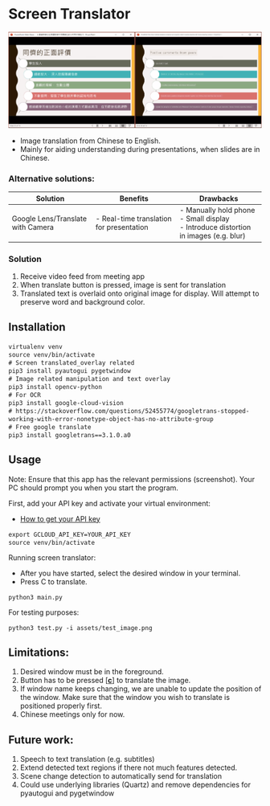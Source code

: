 # Screen Translator

![](assets/input_vs_output.png)

- Image translation from Chinese to English.
- Mainly for aiding understanding during presentations, when slides are in Chinese.

### Alternative solutions:

| Solution                          | Benefits                                 | Drawbacks                                                                                    |
|-----------------------------------|------------------------------------------|----------------------------------------------------------------------------------------------|
| Google Lens/Translate with Camera | - Real-time translation for presentation | - Manually hold phone <br> - Small display <br> - Introduce distortion in images (e.g. blur) |

### Solution
1. Receive video feed from meeting app
2. When translate button is pressed, image is sent for translation
3. Translated text is overlaid onto original image for display. Will attempt to preserve word and background color.


## Installation

```shell
virtualenv venv
source venv/bin/activate
# Screen translated_overlay related
pip3 install pyautogui pygetwindow
# Image related manipulation and text overlay
pip3 install opencv-python
# For OCR
pip3 install google-cloud-vision
# https://stackoverflow.com/questions/52455774/googletrans-stopped-working-with-error-nonetype-object-has-no-attribute-group
# Free google translate
pip3 install googletrans==3.1.0.a0
```


## Usage

Note: Ensure that this app has the relevant permissions (screenshot). Your PC should prompt you when you start the program.

First, add your API key and activate your virtual environment:

- [How to get your API key](https://support.google.com/googleapi/answer/6158862?hl=en)
```commandline
export GCLOUD_API_KEY=YOUR_API_KEY
source venv/bin/activate
```

Running screen translator:

- After you have started, select the desired window in your terminal.
- Press C to translate.
```commandline
python3 main.py
```

For testing purposes:
```commandline
python3 test.py -i assets/test_image.png
```


## Limitations:
1. Desired window must be in the foreground.
2. Button has to be pressed [<b><u>c</u></b>] to translate the image.
3. If window name keeps changing, we are unable to update the position of the window. Make sure that the window you wish
   to translate is positioned properly first.
4. Chinese meetings only for now.

## Future work:
1. Speech to text translation (e.g. subtitles)
2. Extend detected text regions if there not much features detected.
3. Scene change detection to automatically send for translation
4. Could use underlying libraries (Quartz) and remove dependencies for pyautogui and pygetwindow